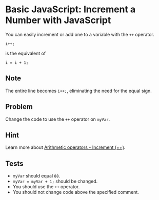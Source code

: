 # Basic JavaScript: Increment a Number with JavaScript

You can easily increment or add one to a variable with the `++` operator.

`i++;`

is the equivalent of

`i = i + 1;`

## Note

The entire line becomes `i++;`, eliminating the need for the equal sign.

## Problem

Change the code to use the `++` operator on `myVar`.

## Hint

Learn more about [Arithmetic operators - Increment (++)](<https://developer.mozilla.org/en-US/docs/Web/JavaScript/Reference/Operators/Arithmetic_Operators#Increment_()>).

## Tests

- `myVar` should equal `88`.
- `myVar = myVar + 1;` should be changed.
- You should use the `++` operator.
- You should not change code above the specified comment.
